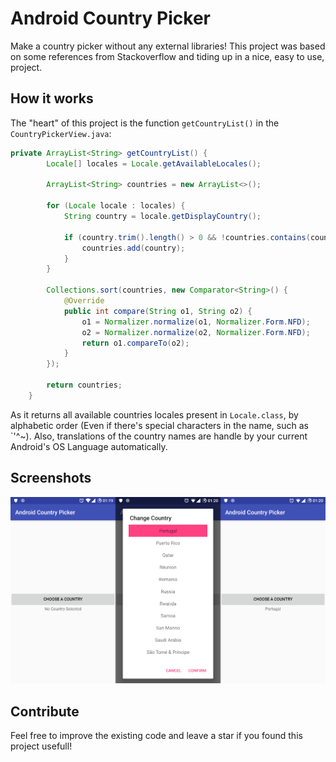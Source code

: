 # Android Country Picker
Make a country picker without any external libraries! This project was based on some references from Stackoverflow and tiding up in a nice, easy to use, project.

## How it works
The "heart" of this project is the function `getCountryList()` in the `CountryPickerView.java`:

```java
private ArrayList<String> getCountryList() {
        Locale[] locales = Locale.getAvailableLocales();

        ArrayList<String> countries = new ArrayList<>();

        for (Locale locale : locales) {
            String country = locale.getDisplayCountry();

            if (country.trim().length() > 0 && !countries.contains(country)) {
                countries.add(country);
            }
        }

        Collections.sort(countries, new Comparator<String>() {
            @Override
            public int compare(String o1, String o2) {
                o1 = Normalizer.normalize(o1, Normalizer.Form.NFD);
                o2 = Normalizer.normalize(o2, Normalizer.Form.NFD);
                return o1.compareTo(o2);
            }
        });

        return countries;
    }
```

As it returns all available countries locales present in `Locale.class`, by alphabetic order (Even if there's special characters in the name, such as \`\'\^\~). Also, translations of the country names are handle by your current Android's OS Language automatically.

## Screenshots
![Country Picker SS](gh_country_chooser.png)

## Contribute
Feel free to improve the existing code and leave a star if you found this project usefull!
